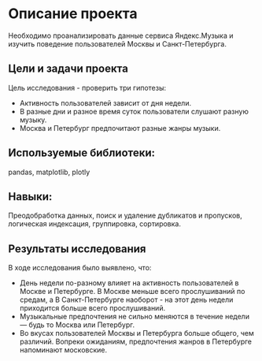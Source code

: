 # Описание проекта

Необходимо проанализировать данные сервиса Яндекс.Музыка и изучить поведение пользователей Москвы и Санкт-Петербурга.

## Цели и задачи проекта

Цель исследования - проверить три гипотезы:

- Активность пользователей зависит от дня недели.
- В разные дни и разное время суток пользователи слушают разную музыку.
- Москва и Петербург предпочитают разные жанры музыки.

## Используемые библиотеки:

pandas, matplotlib, plotly

## Навыки:

Преодобработка данных, поиск и удаление дубликатов и пропусков, логическая индексация, группировка, сортировка.

## Результаты исследования

В ходе исследования было выявлено, что:
- День недели по-разному влияет на активность пользователей в Москве и Петербурге. В Москве меньше всего прослушиваний по средам, а В Санкт-Петербурге наоборот - на этот день недели приходится больше всего прослушиваний.
- Музыкальные предпочтения не сильно меняются в течение недели — будь то Москва или Петербург.
- Во вкусах пользователей Москвы и Петербурга больше общего, чем различий. Вопреки ожиданиям, предпочтения жанров в Петербурге напоминают московские.
